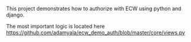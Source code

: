 This project demonstrates how to authorize with ECW using python and django.

The most important logic is located here https://github.com/adamyala/ecw_demo_auth/blob/master/core/views.py
